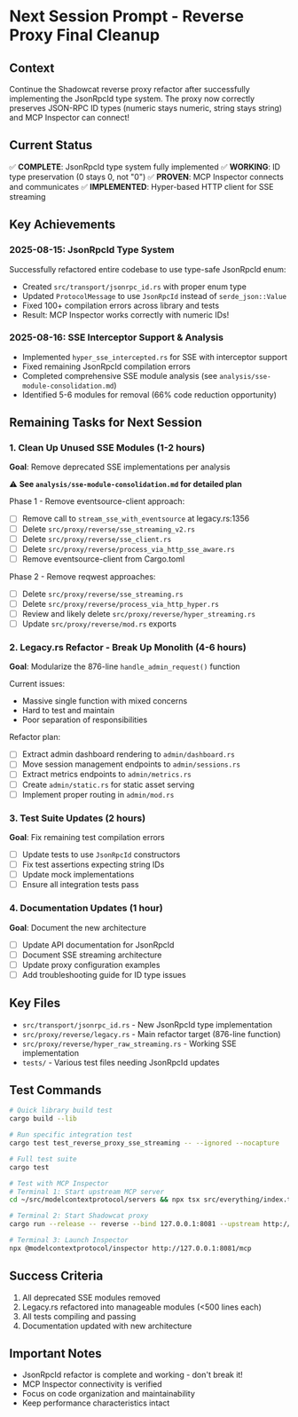 # Next Session Prompt - Reverse Proxy Final Cleanup

## Context
Continue the Shadowcat reverse proxy refactor after successfully implementing the JsonRpcId type system. The proxy now correctly preserves JSON-RPC ID types (numeric stays numeric, string stays string) and MCP Inspector can connect!

## Current Status
✅ **COMPLETE**: JsonRpcId type system fully implemented
✅ **WORKING**: ID type preservation (0 stays 0, not "0")
✅ **PROVEN**: MCP Inspector connects and communicates
✅ **IMPLEMENTED**: Hyper-based HTTP client for SSE streaming

## Key Achievements
### 2025-08-15: JsonRpcId Type System
Successfully refactored entire codebase to use type-safe JsonRpcId enum:
- Created `src/transport/jsonrpc_id.rs` with proper enum type
- Updated `ProtocolMessage` to use `JsonRpcId` instead of `serde_json::Value`
- Fixed 100+ compilation errors across library and tests
- Result: MCP Inspector works correctly with numeric IDs!

### 2025-08-16: SSE Interceptor Support & Analysis
- Implemented `hyper_sse_intercepted.rs` for SSE with interceptor support
- Fixed remaining JsonRpcId compilation errors
- Completed comprehensive SSE module analysis (see `analysis/sse-module-consolidation.md`)
- Identified 5-6 modules for removal (66% code reduction opportunity)

## Remaining Tasks for Next Session

### 1. Clean Up Unused SSE Modules (1-2 hours)
**Goal**: Remove deprecated SSE implementations per analysis

⚠️ **See `analysis/sse-module-consolidation.md` for detailed plan**

Phase 1 - Remove eventsource-client approach:
- [ ] Remove call to `stream_sse_with_eventsource` at legacy.rs:1356
- [ ] Delete `src/proxy/reverse/sse_streaming_v2.rs`
- [ ] Delete `src/proxy/reverse/sse_client.rs`
- [ ] Delete `src/proxy/reverse/process_via_http_sse_aware.rs`
- [ ] Remove eventsource-client from Cargo.toml

Phase 2 - Remove reqwest approaches:
- [ ] Delete `src/proxy/reverse/sse_streaming.rs`
- [ ] Delete `src/proxy/reverse/process_via_http_hyper.rs`
- [ ] Review and likely delete `src/proxy/reverse/hyper_streaming.rs`
- [ ] Update `src/proxy/reverse/mod.rs` exports

### 2. Legacy.rs Refactor - Break Up Monolith (4-6 hours)
**Goal**: Modularize the 876-line `handle_admin_request()` function

Current issues:
- Massive single function with mixed concerns
- Hard to test and maintain
- Poor separation of responsibilities

Refactor plan:
- [ ] Extract admin dashboard rendering to `admin/dashboard.rs`
- [ ] Move session management endpoints to `admin/sessions.rs`
- [ ] Extract metrics endpoints to `admin/metrics.rs`
- [ ] Create `admin/static.rs` for static asset serving
- [ ] Implement proper routing in `admin/mod.rs`

### 3. Test Suite Updates (2 hours)
**Goal**: Fix remaining test compilation errors

- [ ] Update tests to use `JsonRpcId` constructors
- [ ] Fix test assertions expecting string IDs
- [ ] Update mock implementations
- [ ] Ensure all integration tests pass

### 4. Documentation Updates (1 hour)
**Goal**: Document the new architecture

- [ ] Update API documentation for JsonRpcId
- [ ] Document SSE streaming architecture
- [ ] Update proxy configuration examples
- [ ] Add troubleshooting guide for ID type issues

## Key Files
- `src/transport/jsonrpc_id.rs` - New JsonRpcId type implementation
- `src/proxy/reverse/legacy.rs` - Main refactor target (876-line function)
- `src/proxy/reverse/hyper_raw_streaming.rs` - Working SSE implementation
- `tests/` - Various test files needing JsonRpcId updates

## Test Commands
```bash
# Quick library build test
cargo build --lib

# Run specific integration test
cargo test test_reverse_proxy_sse_streaming -- --ignored --nocapture

# Full test suite
cargo test

# Test with MCP Inspector
# Terminal 1: Start upstream MCP server
cd ~/src/modelcontextprotocol/servers && npx tsx src/everything/index.ts streamableHttp

# Terminal 2: Start Shadowcat proxy
cargo run --release -- reverse --bind 127.0.0.1:8081 --upstream http://localhost:3001/mcp

# Terminal 3: Launch Inspector
npx @modelcontextprotocol/inspector http://127.0.0.1:8081/mcp
```

## Success Criteria
1. All deprecated SSE modules removed
2. Legacy.rs refactored into manageable modules (<500 lines each)
3. All tests compiling and passing
4. Documentation updated with new architecture

## Important Notes
- JsonRpcId refactor is complete and working - don't break it!
- MCP Inspector connectivity is verified
- Focus on code organization and maintainability
- Keep performance characteristics intact